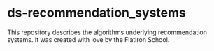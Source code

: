 # ds-recommendation_systems

This repository describes the algorithms underlying recommendation systems. It was created with love by the Flatiron School.
